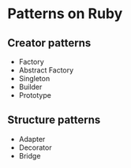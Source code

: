 # Patterns on Ruby

## Creator patterns
- Factory
- Abstract Factory
- Singleton
- Builder
- Prototype

## Structure patterns
- Adapter
- Decorator
- Bridge